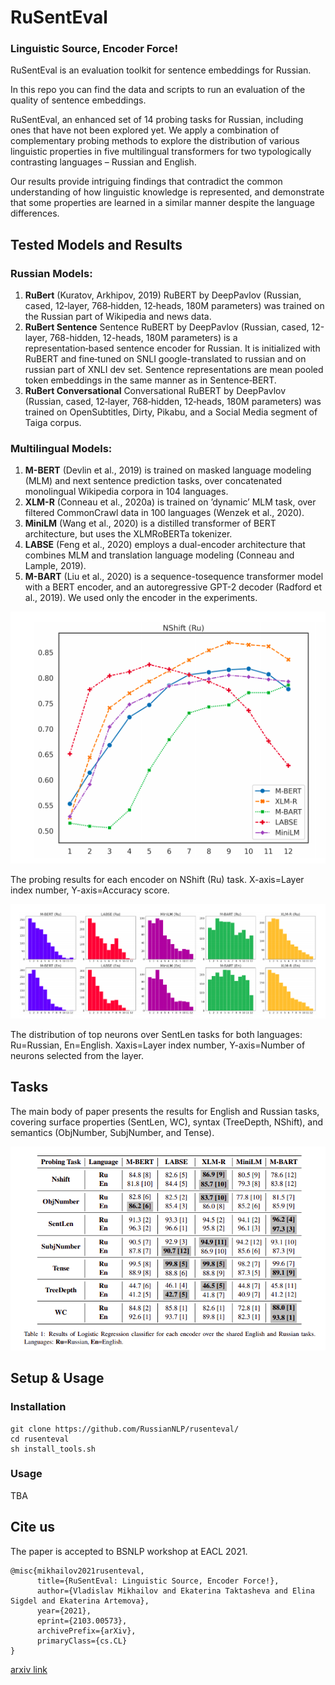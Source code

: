 # RuSentEval
### Linguistic Source, Encoder Force!

RuSentEval is an evaluation toolkit for sentence embeddings for Russian.

In this repo you can find the data and scripts to run an evaluation of the quality of sentence embeddings. 

RuSentEval, an enhanced set of 14 probing tasks for Russian, including ones that have not been explored yet. We apply a combination of complementary probing methods to explore the distribution of various linguistic properties in five multilingual transformers for two typologically contrasting languages – Russian and English. 

Our results provide intriguing findings that contradict the common understanding of how linguistic knowledge is represented, and demonstrate that some properties are learned in a similar manner despite the language differences.

## Tested Models and Results

### Russian Models:
1. **RuBert** (Kuratov, Arkhipov, 2019) RuBERT by DeepPavlov (Russian, cased, 12‑layer, 768‑hidden, 12‑heads, 180M parameters) was trained on the Russian part of Wikipedia and news data. 
2. **RuBert Sentence** Sentence RuBERT by DeepPavlov (Russian, cased, 12-layer, 768-hidden, 12-heads, 180M parameters) is a representation‑based sentence encoder for Russian. It is initialized with RuBERT and fine‑tuned on SNLI google-translated to russian and on russian part of XNLI dev set. Sentence representations are mean pooled token embeddings in the same manner as in Sentence‑BERT.
3. **RuBert Conversational**  Conversational RuBERT by DeepPavlov (Russian, cased, 12‑layer, 768‑hidden, 12‑heads, 180M parameters) was trained on OpenSubtitles, Dirty, Pikabu, and a Social Media segment of Taiga corpus.

### Multilingual Models:
1. **M-BERT** (Devlin et al., 2019) is trained on masked language modeling (MLM) and next sentence prediction tasks, over concatenated monolingual Wikipedia corpora in 104 languages.
2. **XLM-R** (Conneau et al., 2020a) is trained on ’dynamic’ MLM task, over filtered CommonCrawl data in 100 languages (Wenzek et al., 2020).
3. **MiniLM** (Wang et al., 2020) is a distilled transformer of BERT architecture, but uses the XLMRoBERTa tokenizer.
4. **LABSE** (Feng et al., 2020) employs a dual-encoder architecture that combines MLM and translation language modeling (Conneau and Lample, 2019).
5. **M-BART** (Liu et al., 2020) is a sequence-tosequence transformer model with a BERT encoder, and an autoregressive GPT-2 decoder (Radford et al., 2019). We used only the encoder in the experiments.


![pic1](/images/Screenshot%20from%202021-03-03%2023-16-21.png)

The probing results for each encoder on NShift (Ru) task. 
X-axis=Layer index number, Y-axis=Accuracy score.

![pic2](/images/Screenshot%20from%202021-03-03%2023-16-32.png)

The distribution of top neurons over SentLen tasks for both languages: Ru=Russian, En=English. Xaxis=Layer index number, Y-axis=Number of neurons selected from the layer.

## Tasks
The main body of paper presents the results for English and Russian tasks, covering surface properties 
(SentLen, WC), syntax (TreeDepth, NShift), and semantics (ObjNumber, SubjNumber, and Tense). 

![pic3](/images/Screenshot%20from%202021-03-03%2023-15-47.png)

## Setup & Usage 

### Installation
```
git clone https://github.com/RussianNLP/rusenteval/
cd rusenteval
sh install_tools.sh
```
### Usage
TBA

## Cite us

The paper is accepted to BSNLP workshop at EACL 2021. 
```
@misc{mikhailov2021rusenteval,
      title={RuSentEval: Linguistic Source, Encoder Force!}, 
      author={Vladislav Mikhailov and Ekaterina Taktasheva and Elina Sigdel and Ekaterina Artemova},
      year={2021},
      eprint={2103.00573},
      archivePrefix={arXiv},
      primaryClass={cs.CL}
}
```
[arxiv link](https://arxiv.org/abs/2103.00573v2)
